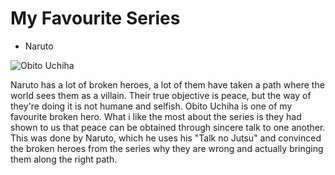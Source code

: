 # **My Favourite Series**
- Naruto

![Obito Uchiha](https://i.pinimg.com/564x/ba/12/e9/ba12e9f2d1396ddecebf47f573e56695.jpg)

Naruto has a lot of broken heroes, a lot of them have taken a path where the world sees them as a villain. Their true objective is peace, but the way of they're doing it is not humane and selfish. Obito Uchiha is one of my favourite broken hero. What i like the most about the series is they had shown to us that peace can be obtained through sincere talk to one another. This was done by Naruto, which he uses his "Talk no Jutsu" and convinced the broken heroes from the series why they are wrong and actually bringing them along the right path.

